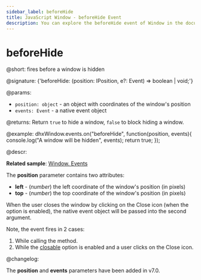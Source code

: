 ```yaml
---
sidebar_label: beforeHide
title: JavaScript Window - beforeHide Event 
description: You can explore the beforeHide event of Window in the documentation of the DHTMLX JavaScript UI library. Browse developer guides and API reference, try out code examples and live demos, and download a free 30-day evaluation version of DHTMLX Suite.
---
```


# beforeHide

@short: fires before a window is hidden

@signature: {'beforeHide: (position: IPosition, e?: Event) => boolean | void;'}

@params:
- `position: object` - an object with coordinates of the window's position
- `events: Event` - a native event object

@returns:
Return `true` to hide a window, `false` to block hiding a window.

@example:
dhxWindow.events.on("beforeHide", function(position, events){
    console.log("A window will be hidden", events);
    return true;
});

@descr:

**Related sample**: [Window. Events](https://snippet.dhtmlx.com/jfu4upwd)

The **position** parameter contains two attributes:

- **left** - (*number*) the left coordinate of the window's position (in pixels)
- **top** - (*number*) the top coordinate of the window's position (in pixels)

When the user closes the window by clicking on the Close icon (when the [](window/api/window_closable_config.md) option is enabled), the native event object will be passed into the second argument.

Note, the event fires in 2 cases:

1. While calling the [](window/api/window_hide_method.md) method.
2. While the [closable](window/api/window_closable_config.md) option is enabled and a user clicks on the Close icon.

@changelog:

The **position** and **events** parameters have been added in v7.0.

[comment]: # (@related: window/handling_events.md)
